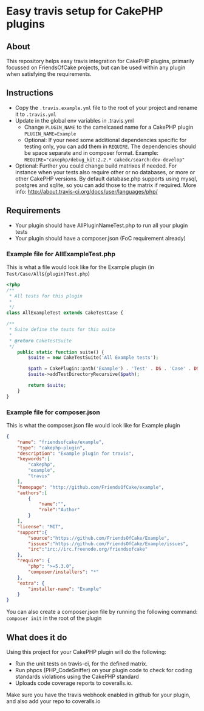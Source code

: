# Easy travis setup for CakePHP plugins

## About

This repository helps easy travis integration for CakePHP plugins, primarily
focussed on FriendsOfCake projects, but can be used within any plugin when
satisfying the requirements.

## Instructions

- Copy the `.travis.example.yml` file to the root of your project and rename it
to `.travis.yml`
- Update in the global env variables in .travis.yml
  - Change `PLUGIN_NAME` to the camelcased name for a CakePHP plugin `PLUGIN_NAME=Example`
  - Optional: If your need some additional dependencies specific for testing only,
you can add them in `REQUIRE`. The dependencies should be space separate and in
composer format. Example: `REQUIRE="cakephp/debug_kit:2.2.* cakedc/search:dev-develop"`
- Optional: Further you could change build matrixes if needed. For instance when
your tests also require other or no databases, or more or other CakePHP versions.
By default database.php supports using mysql, postgres and sqlite, so you can
add those to the matrix if required.
More info: http://about.travis-ci.org/docs/user/languages/php/

## Requirements

- Your plugin should have AllPluginNameTest.php to run all your plugin tests
- Your plugin should have a composer.json (FoC requirement already)

### Example file for AllExampleTest.php

This is what a file would look like for the Example plugin (in `Test/Case/All${plugin}Test.php`)

```php
<?php
/**
 * All tests for this plugin
 *
 */
class AllExampleTest extends CakeTestCase {

/**
 * Suite define the tests for this suite
 *
 * @return CakeTestSuite
 */
	public static function suite() {
		$suite = new CakeTestSuite('All Example tests');

		$path = CakePlugin::path('Example') . 'Test' . DS . 'Case' . DS;
		$suite->addTestDirectoryRecursive($path);

		return $suite;
	}
}
```

### Example file for composer.json

This is what the composer.json file would look like for Example plugin

```json
{
    "name": "friendsofcake/example",
    "type": "cakephp-plugin",
    "description": "Example plugin for travis",
    "keywords":[
        "cakephp",
        "example",
        "travis"
    ],
    "homepage": "http://github.com/FriendsOfCake/example",
    "authors":[
        {
            "name":"",
            "role":"Author"
        }
    ],
    "license": "MIT",
    "support":{
        "source":"https://github.com/FriendsOfCake/Example",
        "issues":"https://github.com/FriendsOfCake/Example/issues",
        "irc":"irc://irc.freenode.org/friendsofcake"
    },
    "require": {
        "php": ">=5.3.0",
        "composer/installers": "*"
    },
    "extra": {
        "installer-name": "Example"
    }
}
```

You can also create a composer.json file by running the following command: `composer init` in the root of the plugin

## What does it do

Using this project for your CakePHP plugin will do the following:
 - Run the unit tests on travis-ci, for the defined matrix.
 - Run phpcs (PHP_CodeSniffer) on your plugin code to check for coding standards violations using the CakePHP standard
 - Uploads code coverage reports to coveralls.io.

Make sure you have the travis webhook enabled in github for your plugin, and also add your repo to coveralls.io
